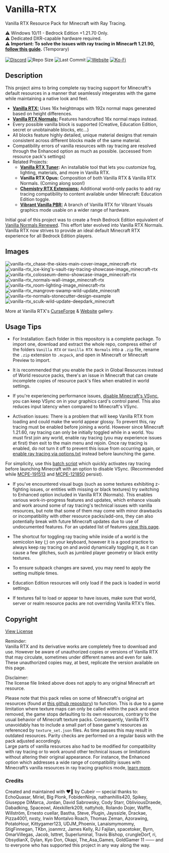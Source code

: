 # Vanilla-RTX
Vanilla RTX Resource Pack for Minecraft with Ray Tracing.

⚠️ Windows 10/11 - Bedrock Edition +1.21.70 Only.  
⚠️ Dedicated DXR-capable hardware required.  
⚠️ **Important: To solve the issues with ray tracing in Minecarft 1.21.90, [follow this guide](https://github.com/Cubeir/Vanilla-RTX/issues/49#issuecomment-2994431940).** (Temporary)  
</br>
[![Discord](https://img.shields.io/discord/721377277480402985?style=flat-square&logo=discord&logoColor=F4E9D3&label=Discord&color=F4E9D3&cacheSeconds=3600)](https://discord.gg/A4wv4wwYud) 
![Repo Size](https://img.shields.io/github/repo-size/Cubeir/Vanilla-RTX?style=flat-square&color=F4E9D3&label=Repo%20Size&cacheSeconds=3600) 
![Last Commit](https://img.shields.io/github/last-commit/Cubeir/Vanilla-RTX?style=flat-square&color=F4E9D3&label=Last%20Commit&cacheSeconds=1800) 
[![Website](https://img.shields.io/website?url=https%3A%2F%2Fminecraftrtx.net%2Findex&up_message=Online&up_color=F4E9D3&down_message=Temporarily%20Down&down_color=ED9E00&style=flat-square&logoSize=auto&label=Website%20Status&cacheSeconds=90&link=https%3A%2F%2Fminecraftrtx.net%2F)](https://minecraftrtx.net/index) 
[![Ko-Fi](https://img.shields.io/badge/-Support%20my%20work%20on%20Ko--Fi-F4E9D3?style=flat-square&logo=ko-fi&logoColor=F4E9D3&labelColor=555555)](https://ko-fi.com/cubeir)

## Description

This project aims to bring complete ray tracing support for Minecraft's default resources in a manner that seamlessly integerates with the game while maintaining a native look and feel.

- **[Vanilla RTX:](https://mcpedl.com/vanilla-rtx)** Uses 16x heightmaps with 192x normal maps generated based on height differences.  
- **[Vanilla RTX Normals:](https://mcpedl.com/vanilla-rtx-normals)** Features handcrafted 16x normal maps instead.
- Every possible vanilla block is supported (Creative, Education Edition, secret or unobtainable blocks, etc...)  
- All blocks feature highly detailed, unique material designs that remain consistent across different blocks made of the same material.
- Compatibility errors of vanilla resources with ray tracing are resolved through the Enhanced option as much as possible. (accessed from resource pack's settings)
- Related Projects:
  - **[Vanilla RTX Tuner](https://github.com/Cubeir/Vanilla-RTX-Tuner):** An installable tool that lets you customize fog, lighting, materials, and more in Vanilla RTX.
  - **Vanilla RTX Opus:** Composition of both Vanilla RTX & Vanilla RTX Normals. (Coming along soon!)
  - **[Chemistry RTX Extensions:](https://mcpedl.com/chemistry-rtx/)** Additional world-only packs to add ray tracing compatibility to content available under Minecraft: Education Edition toggle.
  - **[Vibrant Vanilla PBR:](https://mcpedl.com/vanilla-pbr)** A branch of Vanilla RTX for Vibrant Visuals graphics mode usable on a wider range of hardware.

Initial goal of this project was to create a fresh Bedrock Edition equivalent of [Vanilla Normals Renewed](https://github.com/Poudingue/Vanilla-Normals-Renewed). This effort later evolved into Vanilla RTX Normals.  
Vanilla RTX now strives to provide an ideal default Minecraft RTX experience for all Bedrock Edition players.  

## Images
![vanilla-rtx_chase-the-skies-main-cover-image_minecraft-rtx](https://github.com/user-attachments/assets/2443facc-c96f-4cb9-846f-38042dc7c1fe)
![vanilla-rtx_ice-king's-vault-ray-tracing-showcase-image_minecraft-rtx](https://github.com/CubeIR/Vanilla-RTX/assets/75272685/974cf798-aea6-4723-89a8-49c911e19830)
![vanilla-rtx_colosseum-demo-showcase-image_minecraft-rtx](https://github.com/CubeIR/Vanilla-RTX/assets/75272685/83bc172f-e0bc-4e1a-884d-7a8747f92163)
![vanilla-rtx_normals-wall-image_minecraft-rtx](https://github.com/CubeIR/Vanilla-RTX/assets/75272685/7b621735-1e62-40d1-bfbd-a673556443d7)
![vanilla-rtx_room-lighting-image_minecraft-rtx](https://user-images.githubusercontent.com/75272685/222483572-42c3f0bf-9baf-4e2f-a751-bddedad80ab2.png)
![vanilla-rtx_mangrove-swamp-wild-update_minecraft](https://github.com/user-attachments/assets/4cbacc35-27e2-465b-8b4c-bab5ece9edef)
![vanilla-rtx-normals-stonecutter-design-example](https://github.com/user-attachments/assets/b91cea41-da90-418b-b87e-ece1c2317c10)
![vanilla-rtx_sculk-wild-update-deepdark_minecraft](https://github.com/user-attachments/assets/5ea09a8e-6416-46d6-a568-58270bbabaf5)

More at Vanilla RTX's [CurseForge](https://www.curseforge.com/minecraft-bedrock/texture-packs/vanilla-rtx/gallery) & [Website](https://minecraftrtx.net/gallery) gallery.
## Usage Tips
- For Installation: Each folder in this repository is a complete package. To import one, download and extract the whole repo, compress either of the folders `Vanilla RTX` or `Vanilla RTX Normals` into a `.zip` file, rename the `.zip` extension to `.mcpack`, and open in Minecraft or Minecraft Preview to import.

- It is recommended that you enable the pack in Global Resources instead of World resource packs, there's an issue in Minecraft that can create incomplete copies of resource pack's files when enabled in world settings.

- If you're experiencing performance issues, [disable Minecraft's VSync](https://youtu.be/CKK1VSbGGnk), you can keep VSync on in your graphics card's control panel. This also reduces input latency when compared to Minecraft's VSync.

- Activation issues: There is a problem that will keep Vanilla RTX from loading and could make the world appear glossy. To prevent this, ray tracing must be enabled before joining a world. However since Minecraft 1.21.60, ray tracing can only be initially toggled while in a world. You must first join any world, enable ray tracing (you may experience issues at first) then exit to the main menu and rejoin. Once ray tracing is enabled, do not turn it off to prevent this issue from occurring again, or [enable ray tracing via options.txt](https://www.youtube.com/watch?v=hNS1p4IYmJo&feature=youtu.be) instead before launching the game.  

For simplicity, use this [batch script](https://github.com/Cubeir/Vanilla-RTX/blob/master/LaunchMinecraftRTX.bat) which quickly activates ray tracing before launching Minecraft with an option to disable VSync. (Recommended while [MCPE-191513](https://bugs.mojang.com/browse/MCPE/issues/MCPE-191513) and [MCPE-121850](https://bugs.mojang.com/browse/MCPE/issues/MCPE-121850) persist).

- If you've encountered visual bugs (such as some textures exhibiting z-fighting issues, or entities with missing or black textures) try switching to Enhanced option included in Vanilla RTX (Normals). This enables various work-in-progress features and updates, which enhance visuals and work around some of ray tracing's technical issues with vanilla resources, but note that some of them may come with minor drawbacks or incompatibility with other resource packs/add-ons, they can also potentially break with future Minecraft updates due to use of undocumented features.
For an updated list of features [view this page](https://minecraftrtx.net/enhancements).

- The shortcut for toggling ray tracing while inside of a world is the semicolon key (;) on your keyboard, however it is a good practice to always keep ray tracing on and avoid dynamically toggling it, as it can cause a few glitches, such as jumbled player geometry or black entity textures.

- To ensure subpack changes are saved, you may need to apply the setting multiple times.

- Education Edition resources will only load if the pack is loaded in world settings.

- If textures fail to load or appear to have issues, make sure that world, server or realm resource packs are not overriding Vanilla RTX's files.



## Copyright
[View License](https://github.com/CubeIR/Vanilla-RTX/blob/master/LICENSE.txt) 

Reminder:  
Vanilla RTX and its derivative works are completely free to download and use. However be aware of unauthorized copies or versions of Vanilla RTX that may circulate, sometimes under different names and even for sale. These unauthorized copies may, at best, replicate the version available on this page.

Disclaimer:  
The license file linked above does not apply to any original Minecraft art resource.  
  
Please note that this pack relies on some of Minecraft's original art resources (found at [this github repository](https://aka.ms/resourcepacktemplate)) to function.
This is due to a game limitation where texture maps can only be called within the pack and once removed, the game stops defaulting to its own resources, contrary to the usual behavior of Minecraft texture packs. Consequently, Vanilla RTX unavoidably has to include a small part of base game's resources as referenced by ```texture_set.json``` files. As time passes this may result in outdated resources. Parity checks are performed on a regular basis with the pack adjusted accordingly.  
Large parts of vanilla resources also had to be modified for compatibility with ray tracing or to work around other technical issues or limitations without altering their original appearance. For instance, the Enhanced option which addresses a wide range of compatibility issues with Minecraft’s vanilla resources in ray tracing graphics mode, [learn more](https://minecraftrtx.net/enhancements).

### Credits
Created and maintained with ❤️‍🔥 by Cubeir — special thanks to:
EchoQuasar, Miriel, Big Plonk, FobidenNinja, nathanhillis420, Spikey, Giuseppe DiMarca, Jordan, David Sabrowsky, Cody Starr, ObliviousDraede, Dabadking, Spaceowl, Alexkillerk209, nattyhob, Rolando Dojer, Waffle, Willström, Ernesto cuellar, Bastha, Steve, Plugin, Jayssizle, Drackae, Pizza4001, nxsty, Irwin Montalvo Roach, Thomas Zeman, Azorawing, PotatoHour, Kittygamer123, UDJM_Phoenix, Lanaismymommy, StigFinnegan, TKbn, joanmrz, James Kelly, RJ Fajilan, spacetoker, Byrn, OmarVillegas, Jacob, Isttret, Superluminal, Travis Bishop, crungleDorf, ri, ObsydianX, Dylan, Kyo Don, Okapi, The_Asa_Games, GoldGamer 11 —— and to everyone who has supported this project in any way along the way.
